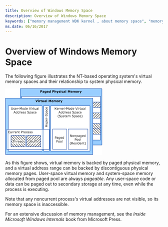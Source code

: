 ```yaml
---
title: Overview of Windows Memory Space
description: Overview of Windows Memory Space
keywords: ["memory management WDK kernel , about memory space", "memory space WDK kernel", "physical memory WDK kernel", "virtual memory WDK kernel"]
ms.date: 06/16/2017
---
```


# Overview of Windows Memory Space





The following figure illustrates the NT-based operating system's virtual memory spaces and their relationship to system physical memory.

![diagram illustrating virtual memory spaces and physical memory.](images/16vrtmem.gif)

As this figure shows, virtual memory is backed by paged physical memory, and a virtual address range can be backed by discontiguous physical memory pages. User-space virtual memory and system-space memory allocated from paged pool are always *pageable*. Any user-space code or data can be paged out to secondary storage at any time, even while the process is executing.

Note that any noncurrent process's virtual addresses are not visible, so its memory space is inaccessible.

For an extensive discussion of memory management, see the *Inside Microsoft Windows Internals* book from Microsoft Press.

 

 




